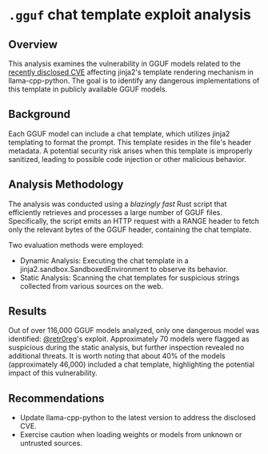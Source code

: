 # `.gguf` chat template exploit analysis

## Overview

This analysis examines the vulnerability in GGUF models related to the [recently disclosed CVE](https://github.com/abetlen/llama-cpp-python/security/advisories/GHSA-56xg-wfcc-g829) affecting jinja2's template rendering mechanism in llama-cpp-python. The goal is to identify any dangerous implementations of this template in publicly available GGUF models.

## Background

Each GGUF model can include a chat template, which utilizes jinja2 templating to format the prompt. This template resides in the file's header metadata. A potential security risk arises when this template is improperly sanitized, leading to possible code injection or other malicious behavior.

## Analysis Methodology

The analysis was conducted using a *blazingly fast* Rust script that efficiently retrieves and processes a large number of GGUF files. Specifically, the script emits an HTTP request with a RANGE header to fetch only the relevant bytes of the GGUF header, containing the chat template.

Two evaluation methods were employed:

- Dynamic Analysis: Executing the chat template in a jinja2.sandbox.SandboxedEnvironment to observe its behavior.
- Static Analysis: Scanning the chat templates for suspicious strings collected from various sources on the web.

## Results

Out of over 116,000 GGUF models analyzed, only one dangerous model was identified: [@retr0reg](https://x.com/retr0reg)'s exploit. Approximately 70 models were flagged as suspicious during the static analysis, but further inspection revealed no additional threats. It is worth noting that about 40% of the models (approximately 46,000) included a chat template, highlighting the potential impact of this vulnerability.

## Recommendations

- Update llama-cpp-python to the latest version to address the disclosed CVE.
- Exercise caution when loading weights or models from unknown or untrusted sources.
